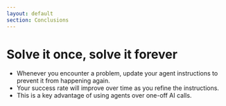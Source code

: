 ```yaml
---
layout: default
section: Conclusions
---
```


# Solve it once, solve it forever

<v-clicks>

* Whenever you encounter a problem, update your agent instructions to prevent it from happening again.
* Your success rate will improve over time as you refine the instructions.
* This is a key advantage of using agents over one-off AI calls.

</v-clicks>
